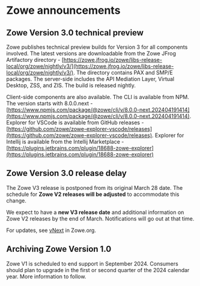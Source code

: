 # Zowe announcements

## Zowe Version 3.0 technical preview

Zowe publishes technical preview builds for Version 3 for all components involved. The latest versions are downloadable from the Zowe JFrog Artifactory directory - 
[https://zowe.jfrog.io/zowe/libs-release-local/org/zowe/nightly/v3/](https://zowe.jfrog.io/zowe/libs-release-local/org/zowe/nightly/v3/). The directory contains PAX and SMP/E packages. The server-side includes the API Mediation Layer, Virtual Desktop, ZSS, and ZIS. The build is released nightly.

Client-side components are also available. The CLI is available from NPM. The version starts with 8.0.0.next - [https://www.npmjs.com/package/@zowe/cli/v/8.0.0-next.202404191414](https://www.npmjs.com/package/@zowe/cli/v/8.0.0-next.202404191414).  Explorer for VSCode is available from GitHub releases - [https://github.com/zowe/zowe-explorer-vscode/releases](https://github.com/zowe/zowe-explorer-vscode/releases). Explorer for Intellij is available from the Intellij Marketplace - [https://plugins.jetbrains.com/plugin/18688-zowe-explorer](https://plugins.jetbrains.com/plugin/18688-zowe-explorer)

## Zowe Version 3.0 release delay

The Zowe V3 release is postponed from its original March 28 date. The schedule for <b>Zowe V2 releases will be adjusted</b> to accommodate this change.

We expect to have a <b>new V3 release date</b> and additional information on Zowe V2 releases by the end of March. Notifications will go out at that time.

For updates, see [vNext](https://www.zowe.org/vnext) in Zowe.org.

## Archiving Zowe Version 1.0

Zowe V1 is scheduled to end support in September 2024. Consumers should plan to upgrade in the first or second quarter of the 2024 calendar year. More information to follow.
